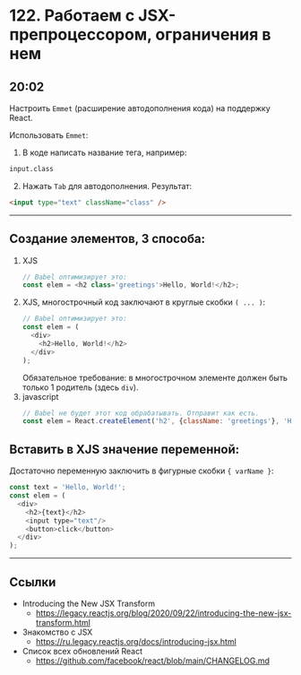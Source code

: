 # 122. Работаем с JSX-препроцессором, ограничения в нем

## 20:02
Настроить `Emmet` (расширение автодополнения кода) на поддержку React.

Использовать `Emmet`:
1. В коде написать название тега, например:
```html
input.class
```
2. Нажать `Tab` для автодополнения. Результат:
```html
<input type="text" className="class" />
```

---

## Создание элементов, 3 способа:
1. XJS
	```javascript
	// Babel оптимизирует это:
	const elem = <h2 class='greetings'>Hello, World!</h2>;
	```
1. XJS, многострочный код заключают в круглые скобки `( ... )`:
	```javascript
	// Babel оптимизирует это:
	const elem = (
	  <div>
	    <h2>Hello, World!</h2>
	  </div>
	);
	```
	Обязательное требование: в многострочном элементе должен быть только 1 родитель (здесь `div`).
1. javascript
	```javascript
	// Babel не будет этот код обрабатывать. Отправит как есть.
	const elem = React.createElement('h2', {className: 'greetings'}, 'Hello, World!');
	```

## Вставить в XJS значение переменной:

Достаточно переменную заключить в фигурные скобки `{ varName }`:
```javascript
const text = 'Hello, World!';
const elem = (
  <div>
    <h2>{text}</h2>
    <input type="text"/>
    <button>click</button>
  </div>
);
```

---

## Ссылки

- Introducing the New JSX Transform
	- https://legacy.reactjs.org/blog/2020/09/22/introducing-the-new-jsx-transform.html
- Знакомство с JSX
	- https://ru.legacy.reactjs.org/docs/introducing-jsx.html
- Список всех обновлений React
	- https://github.com/facebook/react/blob/main/CHANGELOG.md
